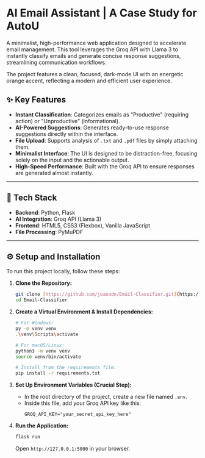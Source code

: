 # AI Email Assistant | A Case Study for AutoU

A minimalist, high-performance web application designed to accelerate email management. This tool leverages the Groq API with Llama 3 to instantly classify emails and generate concise response suggestions, streamlining communication workflows.

The project features a clean, focused, dark-mode UI with an energetic orange accent, reflecting a modern and efficient user experience.


## ✨ Key Features

- **Instant Classification**: Categorizes emails as "Productive" (requiring action) or "Unproductive" (informational).
- **AI-Powered Suggestions**: Generates ready-to-use response suggestions directly within the interface.
- **File Upload**: Supports analysis of `.txt` and `.pdf` files by simply attaching them.
- **Minimalist Interface**: The UI is designed to be distraction-free, focusing solely on the input and the actionable output.
- **High-Speed Performance**: Built with the Groq API to ensure responses are generated almost instantly.

---

## 🚀 Tech Stack

- **Backend**: Python, Flask
- **AI Integration**: Groq API (Llama 3)
- **Frontend**: HTML5, CSS3 (Flexbox), Vanilla JavaScript
- **File Processing**: PyMuPDF

---

## ⚙️ Setup and Installation

To run this project locally, follow these steps:

1.  **Clone the Repository:**
    ```bash
    git clone [https://github.com/joaoadn/Email-Classifier.git](https://github.com/joaoadn/Email-Classifier.git)
    cd Email-Classifier
    ```

2.  **Create a Virtual Environment & Install Dependencies:**
    ```bash
    # For Windows:
    py -m venv venv
    .\venv\Scripts\activate

    # For macOS/Linux:
    python3 -m venv venv
    source venv/bin/activate
    
    # Install from the requirements file:
    pip install -r requirements.txt
    ```

3.  **Set Up Environment Variables (Crucial Step):**
    - In the root directory of the project, create a new file named `.env`.
    - Inside this file, add your Groq API key like this:
      ```
      GROQ_API_KEY="your_secret_api_key_here"
      ```

4.  **Run the Application:**
    ```bash
    flask run
    ```
    Open `http://127.0.0.1:5000` in your browser.
